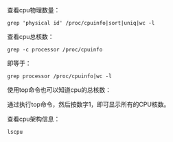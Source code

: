 查看cpu物理数量：

`grep 'physical id' /proc/cpuinfo|sort|uniq|wc -l
`

查看cpu总核数：

`grep -c processor /proc/cpuinfo
`

即等于：

`grep processor /proc/cpuinfo|wc -l
`

使用top命令也可以知道cpu的总核数：

通过执行top命令，然后按数字1，即可显示所有的CPU核数。

查看cpu架构信息：

`lscpu`